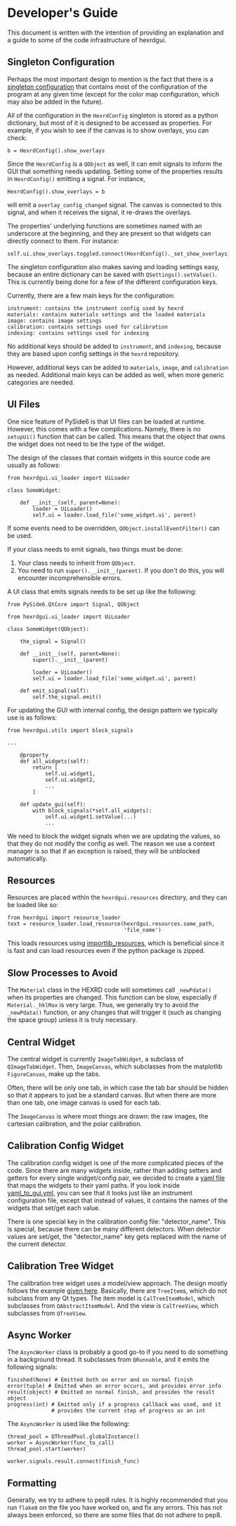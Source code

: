 Developer's Guide
=================

This document is written with the intention of providing an explanation
and a guide to some of the code infrastructure of hexrdgui.

Singleton Configuration
-----------------------

Perhaps the most important design to mention is the fact that there is
a [singleton configuration](hexrd_config.py) that contains most of the
configuration of the program at any given time (except for the color
map configuration, which may also be added in the future).

All of the configuration in the `HexrdConfig` singleton is stored as a
python dictionary, but most of it is designed to be accessed as
properties. For example, if you wish to see if the canvas is to show
overlays, you can check:
```
b = HexrdConfig().show_overlays
```

Since the `HexrdConfig` is a `QObject` as well, it can emit signals to
inform the GUI that something needs updating. Setting some of the
properties results in `HexrdConfig()` emitting a signal. For instance,
```
HexrdConfig().show_overlays = b
```
will emit a `overlay_config_changed` signal. The canvas is connected to
this signal, and when it receives the signal, it re-draws the overlays.

The properties' underlying functions are sometimes named with an
underscore at the beginning, and they are present so that widgets can
directly connect to them. For instance:
```
self.ui.show_overlays.toggled.connect(HexrdConfig()._set_show_overlays)
```

The singleton configuration also makes saving and loading settings
easy, because an entire dictionary can be saved with
`QSettings().setValue()`. This is currently being done for a few of the
different configuration keys.

Currently, there are a few main keys for the configuration:
```
instrument: contains the instrument config used by hexrd
materials: contains materials settings and the loaded materials
image: contains image settings
calibration: contains settings used for calibration
indexing: contains settings used for indexing
```

No additional keys should be added to `instrument`, and `indexing`,
because they are based upon config settings in the `hexrd` repository.

However, additional keys can be added to `materials`, `image`, and
`calibration` as needed. Additional main keys can be added as well,
when more generic categories are needed.

UI Files
--------

One nice feature of PySide6 is that UI files can be loaded at runtime.
However, this comes with a few complications. Namely, there is no
`setupUi()` function that can be called. This means that the object
that owns the widget does not need to be the type of the widget.

The design of the classes that contain widgets in this source code
are usually as follows:
```
from hexrdgui.ui_loader import UiLoader

class SomeWidget:

    def __init__(self, parent=None):
        loader = UiLoader()
        self.ui = loader.load_file('some_widget.ui', parent)
```

If some events need to be overridden, `QObject.installEventFilter()` can
be used.

If your class needs to emit signals, two things must be done:

1. Your class needs to inherit from `QObject`.
2. You need to run `super().__init__(parent)`. If you don't do this, you
   will encounter incomprehensible errors.

A UI class that emits signals needs to be set up like the following:
```
from PySide6.QtCore import Signal, QObject

from hexrdgui.ui_loader import UiLoader

class SomeWidget(QObject):

    the_signal = Signal()

    def __init__(self, parent=None):
        super().__init__(parent)

        loader = UiLoader()
        self.ui = loader.load_file('some_widget.ui', parent)

    def emit_signal(self):
        self.the_signal.emit()
```

For updating the GUI with internal config, the design pattern we typically
use is as follows:
```
from hexrdgui.utils import block_signals

...

    @property
    def all_widgets(self):
        return [
            self.ui.widget1,
            self.ui.widget2,
            ...
        ]

    def update_gui(self):
        with block_signals(*self.all_widgets):
            self.ui.widget1.setValue(...)
            ...
```

We need to block the widget signals when we are updating the values, so that
they do not modify the config as well. The reason we use a context manager
is so that if an exception is raised, they will be unblocked automatically.

Resources
---------

Resources are placed within the `hexrdgui.resources` directory, and they
can be loaded like so:
```
from hexrdgui import resource_loader
text = resource_loader.load_resource(hexrdgui.resources.some_path,
                                     'file_name')
```

This loads resources using
[importlib_resources](https://importlib-resources.readthedocs.io/en/latest/),
which is beneficial since it is fast and can load resources even if the
python package is zipped.

Slow Processes to Avoid
-----------------------

The `Material` class in the HEXRD code will sometimes call
`_newPdata()` when its properties are changed. This function can be
slow, especially if `Material._hklMax` is very large. Thus, we generally
try to avoid the `_newPdata()` function, or any changes that will
trigger it (such as changing the space group) unless it is truly
necessary.

Central Widget
--------------

The central widget is currently `ImageTabWidget`, a subclass of
`QImageTabWidget`. Then, `ImageCanvas`, which subclasses from the
matplotlib `FigureCanvas`, make up the tabs.

Often, there will be only one tab, in which case the tab bar should
be hidden so that it appears to just be a standard canvas. But when
there are more than one tab, one image canvas is used for each tab.

The `ImageCanvas` is where most things are drawn: the raw images,
the cartesian calibration, and the polar calibration.

Calibration Config Widget
-------------------------

The calibration config widget is one of the more complicated pieces
of the code. Since there are many widgets inside, rather than adding
setters and getters for every single widget/config pair, we decided
to create a [yaml file](resources/calibration/yaml_to_gui.yml) that
maps the widgets to their yaml paths. If you look inside
[yaml_to_gui.yml](resources/calibration/yaml_to_gui.yml), you can see
that it looks just like an instrument configuration file, except that
instead of values, it contains the names of the widgets that set/get
each value.

There is one special key in the calibration config file:
"detector_name". This is special, because there can be many different
detectors. When detector values are set/get, the "detector_name" key
gets replaced with the name of the current detector.

Calibration Tree Widget
-----------------------

The calibration tree widget uses a model/view approach. The design
mostly follows the example
[given here](https://doc.qt.io/qt-5/qtwidgets-itemviews-simpletreemodel-example.html).
Basically, there are `TreeItem`s, which do not subclass from any Qt
types. The item model is `CalTreeItemModel`, which subclasses from
`QAbstractItemModel`. And the view is `CalTreeView`, which subclasses
from `QTreeView`.

Async Worker
------------

The `AsyncWorker` class is probably a good go-to if you need to do
something in a background thread. It subclasses from `QRunnable`, and
it emits the following signals:
```
finished(None) # Emitted both on error and on normal finish
error(tuple) # Emitted when an error occurs, and provides error info
result(object) # Emitted on normal finish, and provides the result object
progress(int) # Emitted only if a progress callback was used, and it
              # provides the current step of progress as an int
```

The `AsyncWorker` is used like the following:
```
thread_pool = QThreadPool.globalInstance()
worker = AsyncWorker(func_to_call)
thread_pool.start(worker)

worker.signals.result.connect(finish_func)
```

Formatting
----------

Generally, we try to adhere to pep8 rules. It is highly recommended that
you run `flake8` on the file you have worked on, and fix any errors.
This has not always been enforced, so there are some files that do not
adhere to pep8.
